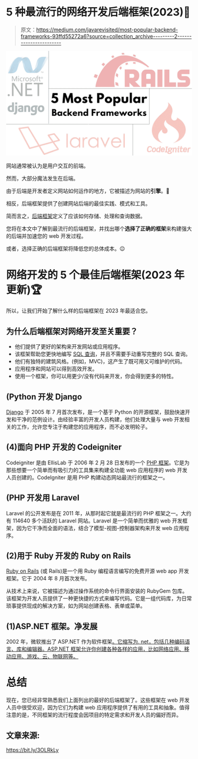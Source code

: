 # 5 种最流行的网络开发后端框架(2023)🏅

> 原文：<https://medium.com/javarevisited/most-popular-backend-frameworks-93ffd55272a6?source=collection_archive---------2----------------------->

[![](img/4d1475ad7f4ef32a2d07d56009f54cb4.png)](https://javarevisited.blogspot.com/2018/04/top-5-java-frameworks-to-learn-in-2018_27.html)

网站通常被认为是用户交互的前端。

然而，大部分魔法发生在后端。

由于后端是开发者定义网站如何运作的地方，它被描述为网站的**引擎**。🚀

相反，后端框架提供了创建网站后端的最佳实践、模式和工具。

简而言之，[后端框架](/javarevisited/10-best-backend-frameworks-for-web-development-8d19e337f774)定义了应该如何存储、处理和查询数据。

您将在本文中了解到最流行的后端框架，并找出哪个**选择了正确的框架**来构建强大的后端并加速您的 web 开发过程。

或者，选择正确的后端框架将降低您的总体成本。😉

# 网络开发的 5 个最佳后端框架(2023 年更新)🏆

所以，让我们开始了解什么样的后端框架在 2023 年最适合您。

## 为什么后端框架对网络开发至关重要？

*   他们提供了更好的架构来开发网站或应用程序。
*   该框架帮助您更快地编写 [SQL 查询](https://www.java67.com/2018/02/5-free-database-and-sql-query-courses-programmers.html)，并且不需要手动重写完整的 SQL 查询。
*   他们有独特的建筑风格。(例如，MVC)，这产生了既可用又可维护的代码。
*   应用程序和网站可以得到高效开发。
*   使用一个框架，你可以用更少/没有代码来开发，你会得到更多的特性。

## (Python 开发 Django

[Django](/javarevisited/my-favorite-courses-to-learn-django-for-beginners-2020-ac172e2ab920) 于 2005 年 7 月首次发布，是一个基于 Python 的开源框架，鼓励快速开发和干净的范例设计。由经验丰富的开发人员构建，他们处理大量与 web 开发相关的工作，允许您专注于构建您的应用程序，而不必发明轮子。

## (4)面向 PHP 开发的 Codeigniter

Codeigniter 是由 EllisLab 于 2006 年 2 月 28 日发布的一个 [PHP 框架](/javarevisited/10-best-php-courses-for-beginners-and-experienced-developers-db18057a814f)。它是为那些想要一个简单而有吸引力的工具集来构建全功能 web 应用程序的 web 开发人员创建的。CodeIgniter 是用 PHP 构建动态网站最流行的框架之一。

## (PHP 开发用 Laravel

Laravel 的公开发布是在 2011 年，从那时起它就是最流行的 PHP 框架之一。大约有 114640 多个活跃的 Laravel 网站。Laravel 是一个简单而优雅的 web 开发框架，因为它干净而全面的语法，结合了模型-视图-控制器架构来开发 web 应用程序。

## (2)用于 Ruby 开发的 Ruby on Rails

[Ruby on Rails](/javarevisited/10-best-ruby-on-rails-courses-for-beginners-dca4d66e9f7b) (或 Rails)是一个用 Ruby 编程语言编写的免费开源 web app 开发框架。它于 2004 年 8 月首次发布。

从技术上来说，它被描述为通过操作系统的命令行界面安装的 RubyGem 包库。该框架为开发人员提供了一种更快捷的方式来编写代码。它是一组代码库，为日常琐事提供现成的解决方案，如为网站创建表格、表单或菜单。

## (1)ASP.NET 框架。净发展

2002 年，微软推出了 ASP.NET 作为软件框架[。它缩写为. net，包括几种编码语言、库和编辑器。ASP.NET 框架允许你创建各种各样的应用，比如网络应用、移动应用、游戏、云、物联网等。](/javarevisited/7-best-online-courses-to-learn-asp-net-core-and-mvc-in-depth-a68c1b728090)

# 总结

现在，您已经非常熟悉我们上面列出的最好的后端框架了。这些框架在 web 开发人员中很受欢迎，因为它们为构建 web 应用程序提供了有用的工具和抽象。值得注意的是，不同框架的流行程度会因项目的特定需求和开发人员的偏好而异。

## 文章来源:

<https://bit.ly/3OLRkLy> 